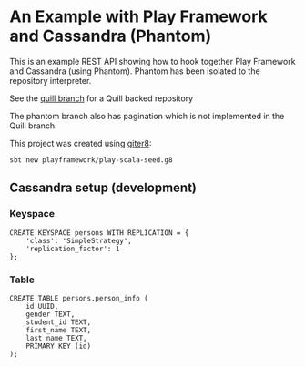 # An Example with Play Framework and Cassandra (Phantom)
This is an example REST API showing how to hook together Play Framework and Cassandra (using Phantom). 
Phantom has been isolated to the repository interpreter.

See the [quill branch](https://github.com/calvinlfer/Play-Framework-Cassandra-Example/tree/quill) for a Quill backed repository

The phantom branch also has pagination which is not implemented in the Quill branch.

This project was created using [giter8](http://www.foundweekends.org/giter8):

```sbt new playframework/play-scala-seed.g8```

## Cassandra setup (development)

### Keyspace
```cql
CREATE KEYSPACE persons WITH REPLICATION = {
	'class': 'SimpleStrategy',
	'replication_factor': 1
};
```

### Table
```cql
CREATE TABLE persons.person_info (
	id UUID,
	gender TEXT,
	student_id TEXT,
	first_name TEXT,
	last_name TEXT,
	PRIMARY KEY (id)
);
```